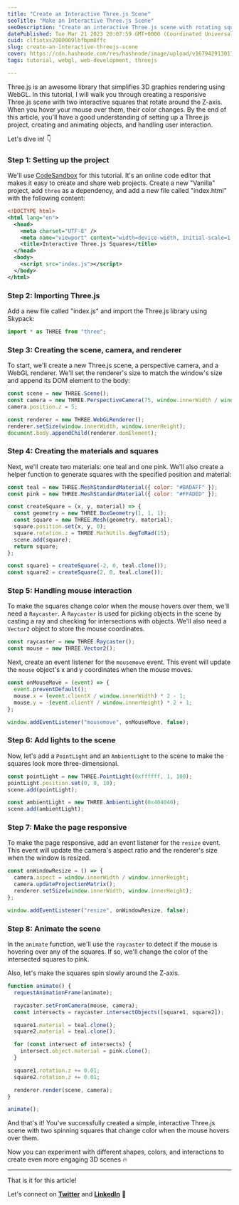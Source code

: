 ```yaml
---
title: "Create an Interactive Three.js Scene"
seoTitle: "Make an Interactive Three.js Scene"
seoDescription: "Create an interactive Three.js scene with rotating squares that change color when hovered over in this tutorial."
datePublished: Tue Mar 21 2023 20:07:59 GMT+0000 (Coordinated Universal Time)
cuid: clfiotxs2000009lbfbpm8ffc
slug: create-an-interactive-threejs-scene
cover: https://cdn.hashnode.com/res/hashnode/image/upload/v1679429130170/e9592473-577e-4e4c-b684-6d8cc0b0c205.png
tags: tutorial, webgl, web-development, threejs

---
```


Three.js is an awesome library that simplifies 3D graphics rendering using WebGL. In this tutorial, I will walk you through creating a responsive Three.js scene with two interactive squares that rotate around the Z-axis. When you hover your mouse over them, their color changes. By the end of this article, you'll have a good understanding of setting up a Three.js project, creating and animating objects, and handling user interaction.

Let's dive in! 👇

### Step 1: Setting up the project

We'll use [CodeSandbox](http://Codesandbox.io) for this tutorial. It's an online code editor that makes it easy to create and share web projects. Create a new "Vanilla" project, add `three` as a dependency, and add a new file called "index.html" with the following content:

```xml
<!DOCTYPE html>
<html lang="en">
  <head>
    <meta charset="UTF-8" />
    <meta name="viewport" content="width=device-width, initial-scale=1.0" />
    <title>Interactive Three.js Squares</title>
  </head>
  <body>
    <script src="index.js"></script>
  </body>
</html>
```

### Step 2: Importing Three.js

Add a new file called "index.js" and import the Three.js library using Skypack:

```javascript
import * as THREE from "three";
```

### Step 3: Creating the scene, camera, and renderer

To start, we'll create a new Three.js scene, a perspective camera, and a WebGL renderer. We'll set the renderer's size to match the window's size and append its DOM element to the body:

```javascript
const scene = new THREE.Scene();
const camera = new THREE.PerspectiveCamera(75, window.innerWidth / window.innerHeight, 0.1, 1000);
camera.position.z = 5;

const renderer = new THREE.WebGLRenderer();
renderer.setSize(window.innerWidth, window.innerHeight);
document.body.appendChild(renderer.domElement);
```

### Step 4: Creating the materials and squares

Next, we'll create two materials: one teal and one pink. We'll also create a helper function to generate squares with the specified position and material:

```javascript
const teal = new THREE.MeshStandardMaterial({ color: "#BADAFF" });
const pink = new THREE.MeshStandardMaterial({ color: "#FFADED" });

const createSquare = (x, y, material) => {
  const geometry = new THREE.BoxGeometry(1, 1, 1);
  const square = new THREE.Mesh(geometry, material);
  square.position.set(x, y, 0);
  square.rotation.z = THREE.MathUtils.degToRad(15);
  scene.add(square);
  return square;
};

const square1 = createSquare(-2, 0, teal.clone());
const square2 = createSquare(2, 0, teal.clone());
```

### Step 5: Handling mouse interaction

To make the squares change color when the mouse hovers over them, we'll need a `Raycaster`. A `Raycaster` is used for picking objects in the scene by casting a ray and checking for intersections with objects. We'll also need a `Vector2` object to store the mouse coordinates.

```javascript
const raycaster = new THREE.Raycaster();
const mouse = new THREE.Vector2();
```

Next, create an event listener for the `mousemove` event. This event will update the `mouse` object's x and y coordinates when the mouse moves.

```javascript
const onMouseMove = (event) => {
  event.preventDefault();
  mouse.x = (event.clientX / window.innerWidth) * 2 - 1;
  mouse.y = -(event.clientY / window.innerHeight) * 2 + 1;
};

window.addEventListener("mousemove", onMouseMove, false);
```

### Step 6: Add lights to the scene

Now, let's add a `PointLight` and an `AmbientLight` to the scene to make the squares look more three-dimensional.

```javascript
const pointLight = new THREE.PointLight(0xffffff, 1, 100);
pointLight.position.set(0, 0, 10);
scene.add(pointLight);

const ambientLight = new THREE.AmbientLight(0x404040);
scene.add(ambientLight);
```

### Step 7: Make the page responsive

To make the page responsive, add an event listener for the `resize` event. This event will update the camera's aspect ratio and the renderer's size when the window is resized.

```javascript
const onWindowResize = () => {
  camera.aspect = window.innerWidth / window.innerHeight;
  camera.updateProjectionMatrix();
  renderer.setSize(window.innerWidth, window.innerHeight);
};

window.addEventListener("resize", onWindowResize, false);
```

### Step 8: Animate the scene

In the `animate` function, we'll use the `raycaster` to detect if the mouse is hovering over any of the squares. If so, we'll change the color of the intersected squares to pink.

Also, let's make the squares spin slowly around the Z-axis.

```javascript
function animate() {
  requestAnimationFrame(animate);

  raycaster.setFromCamera(mouse, camera);
  const intersects = raycaster.intersectObjects([square1, square2]);

  square1.material = teal.clone();
  square2.material = teal.clone();

  for (const intersect of intersects) {
    intersect.object.material = pink.clone();
  }

  square1.rotation.z += 0.01;
  square2.rotation.z += 0.01;

  renderer.render(scene, camera);
}

animate();
```

And that's it! You've successfully created a simple, interactive Three.js scene with two spinning squares that change color when the mouse hovers over them.

Now you can experiment with different shapes, colors, and interactions to create even more engaging 3D scenes 🔥

---

That is it for this article!

Let's connect on [**Twitter**](https://twitter.com/danizeres) and [**LinkedIn**](https://www.linkedin.com/in/danipassos/) 👋